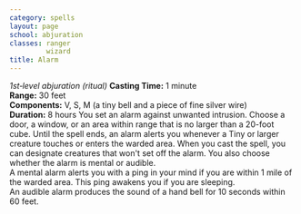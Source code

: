 ```yaml
---
category: spells
layout: page
school: abjuration
classes: ranger
         wizard
title: Alarm 
---
```

_1st‐level abjuration (ritual)_ 
**Casting Time:** 1 minute    
**Range:** 30 feet    
**Components:** V, S, M (a tiny bell and a piece of fine silver wire)    
**Duration:** 8 hours 
You set an alarm against unwanted intrusion. Choose a door, a window, or an area within range that is no larger than a 20-foot cube. Until the spell ends, an alarm alerts you whenever a Tiny or larger creature touches or enters the warded area. When you cast the spell, you can designate creatures that won't set off the alarm. You also choose whether the alarm is mental or audible.    
A mental alarm alerts you with a ping in your mind if you are within 1 mile of the warded area. This ping awakens you if you are sleeping.    
An audible alarm produces the sound of a hand bell for 10 seconds within 60 feet. 